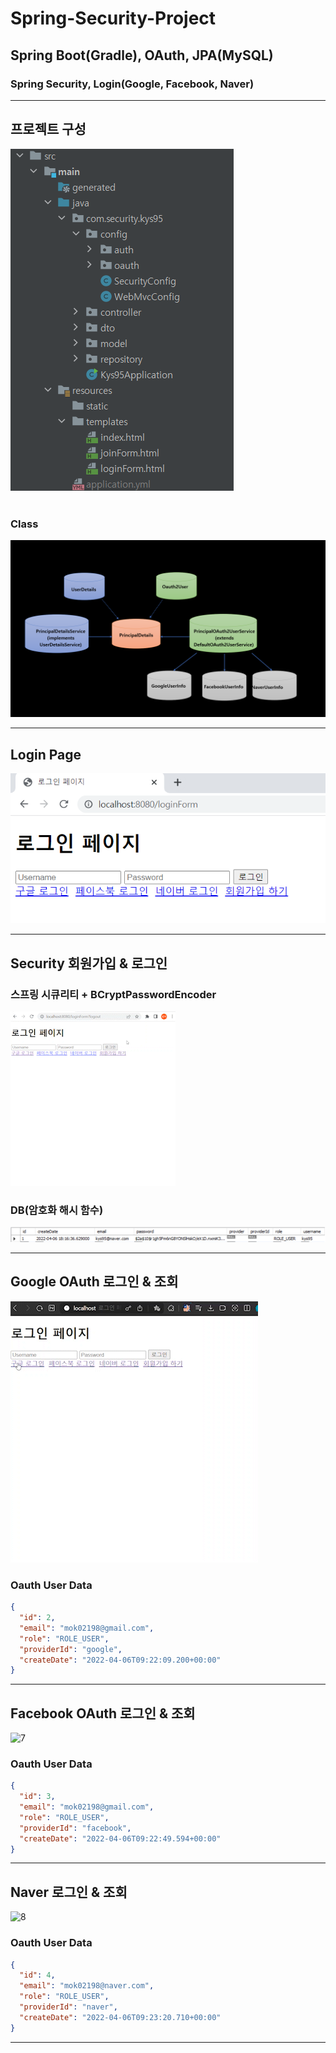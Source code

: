 # Spring-Security-Project
## Spring Boot(Gradle), OAuth, JPA(MySQL)
### Spring Security, Login(Google, Facebook, Naver)
- - -

## 프로젝트 구성

![1](/src/main/resources/static/202204-1.png)<br><br>

### Class
![2](/src/main/resources/static/202204-2.png)<br>

- - -

## Login Page

![3](/src/main/resources/static/202204-3.png)<br>

- - -

## Security 회원가입 & 로그인
### 스프링 시큐리티 + BCryptPasswordEncoder

![4](/src/main/resources/static/202204-4.gif)<br>


### DB(암호화 해시 함수)
![5](/src/main/resources/static/202204-5.png)<br>

- - -

## Google OAuth 로그인 & 조회
![6](/src/main/resources/static/202204-6.gif)<br>

### Oauth User Data
```json
{
  "id": 2,
  "email": "mok02198@gmail.com",
  "role": "ROLE_USER",
  "providerId": "google",
  "createDate": "2022-04-06T09:22:09.200+00:00"
}
```

- - -

## Facebook OAuth 로그인 & 조회
![7](/src/main/resources/static/201026-7.gif)<br>

### Oauth User Data

```json
{
  "id": 3,
  "email": "mok02198@gmail.com",
  "role": "ROLE_USER",
  "providerId": "facebook",
  "createDate": "2022-04-06T09:22:49.594+00:00"
}
```

- - -

## Naver 로그인 & 조회
![8](/src/main/resources/static/201026-8.gif)<br>

### Oauth User Data
```json
{
  "id": 4,
  "email": "mok02198@naver.com",
  "role": "ROLE_USER",
  "providerId": "naver",
  "createDate": "2022-04-06T09:23:20.710+00:00"
}
```

- - -